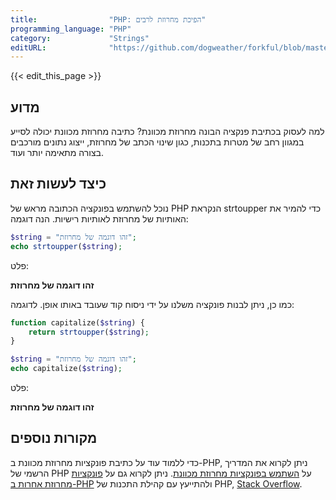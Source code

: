 ```yaml
---
title:                "PHP: הפיכת מחרוזת לרבים"
programming_language: "PHP"
category:             "Strings"
editURL:              "https://github.com/dogweather/forkful/blob/master/content/he/php/capitalizing-a-string.md"
---
```


{{< edit_this_page >}}

## מדוע
למה לעסוק בכתיבת פנקציה הבונה מחרוזת מכוונת?
כתיבה מחרוזת מכוונת יכולה לסייע במגוון רחב של מטרות בתכנות, כגון שינוי הכתב של מחרוזת, ייצוג נתונים מורכבים בצורה מתאימה יותר ועוד.

## כיצד לעשות זאת
נוכל להשתמש בפונקציה הכתובה מראש של PHP הנקראת strtoupper כדי להמיר את האותיות של מחרוזת לאותיות רישיות. הנה דוגמה:

```PHP
$string = "זהו דוגמה של מחרוזת";
echo strtoupper($string);
```

פלט:

**זהו דוגמה של מחרוזת**

כמו כן, ניתן לבנות פונקציה משלנו על ידי ניסוח קוד שעובד באותו אופן. לדוגמה:

```PHP
function capitalize($string) {
    return strtoupper($string);
}

$string = "זהו דוגמה של מחרוזת";
echo capitalize($string);
```

פלט:

**זהו דוגמה של מחרוזת**

## מקורות נוספים
כדי ללמוד עוד על כתיבת פונקציות מחרוזת מכוונת ב-PHP, ניתן לקרוא את המדריך הרשמי של PHP על [השתמש בפונקציות מחרוזת מכוונת](https://www.php.net/manual/en/function.strtoupper.php).
ניתן לקרוא גם על [פונקציות מחרוזת אחרות ב-PHP](https://www.php.net/manual/en/ref.strings.php) ולהתייעץ עם קהילת התכנות של PHP, [Stack Overflow](https://stackoverflow.com/).